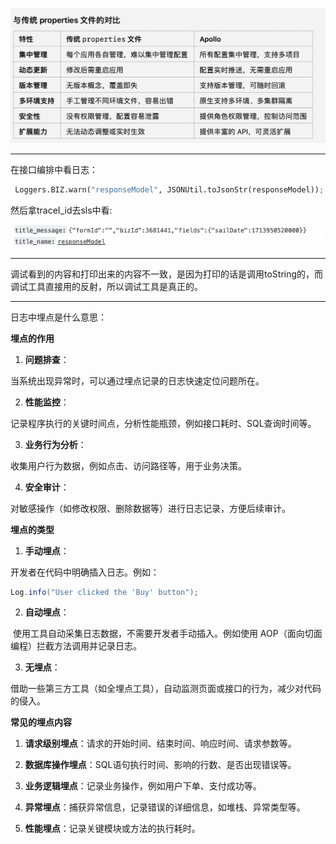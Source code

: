 ![image-20241128113107125](./assets/image-20241128113107125.png)





---

在接口编排中看日志：

```python
 Loggers.BIZ.warn("responseModel", JSONUtil.toJsonStr(responseModel));
```

然后拿traceI_id去sls中看:

![image-20241203114951419](./assets/image-20241203114951419.png)

---

调试看到的内容和打印出来的内容不一致，是因为打印的话是调用toString的，而调试工具直接用的反射，所以调试工具是真正的。

---

日志中埋点是什么意思：

**埋点的作用**

1. **问题排查**：

当系统出现异常时，可以通过埋点记录的日志快速定位问题所在。

2. **性能监控**：

记录程序执行的关键时间点，分析性能瓶颈，例如接口耗时、SQL查询时间等。

3. **业务行为分析**：

收集用户行为数据，例如点击、访问路径等，用于业务决策。

4. **安全审计**：

对敏感操作（如修改权限、删除数据等）进行日志记录，方便后续审计。

**埋点的类型**

1. **手动埋点**：

开发者在代码中明确插入日志。例如：

```java
Log.info("User clicked the 'Buy' button");
```

2. **自动埋点**：

​	使用工具自动采集日志数据，不需要开发者手动插入。例如使用 AOP（面向切面编程）拦截方法调用并记录日志。

3. **无埋点**：

​	借助一些第三方工具（如全埋点工具），自动监测页面或接口的行为，减少对代码的侵入。

**常见的埋点内容**

1. **请求级别埋点**：请求的开始时间、结束时间、响应时间、请求参数等。

2. **数据库操作埋点**：SQL语句执行时间、影响的行数、是否出现错误等。

3. **业务逻辑埋点**：记录业务操作，例如用户下单、支付成功等。

4. **异常埋点**：捕获异常信息，记录错误的详细信息，如堆栈、异常类型等。

5. **性能埋点**：记录关键模块或方法的执行耗时。
